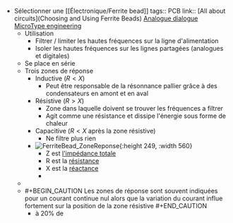 - Sélectionner une [[Électronique/Ferrite bead]]
  tags:: PCB
  link:: [All about circuits](Choosing and Using Ferrite Beads) [Analogue dialogue](https://www.analog.com/en/analog-dialogue/articles/ferrite-beads-demystified.html) [MicroType engineering](https://www.youtube.com/shorts/SApjHiu8eoo)
	- Utilisation
		- Filtrer / limiter les hautes fréquences sur la ligne d'alimentation
		- Isoler les hautes fréquences sur les lignes partagées (analogues et digitales)
	- Se place en série
	- Trois zones de réponse
		- Inductive ($R < X$)
			- Peut être responsable de la résonnance pallier grâce à des condensateurs en amont et en aval
		- Résistive ($R > X$)
			- Zone dans laquelle doivent se trouver les fréquences a filtrer
			- Agit comme une résistance et dissipe l'énergie sous forme de chaleur
		- Capacitive ($R < X$ après la zone résistive)
			- Ne filtre plus rien
		- ![FerriteBead_ZoneReponse](https://www.analog.com/-/media/images/analog-dialogue/en/volume-50/number-1/articles/ferrite-beads-demystified/ferrite-beads-fig01.png?la=en&imgver=1){:height 249, :width 560}
			- Z est [l'impédance totale](https://fr.wikipedia.org/wiki/Imp%C3%A9dance_(%C3%A9lectricit%C3%A9))
			- R est la [résistance](https://fr.wikipedia.org/wiki/R%C3%A9sistance_(%C3%A9lectricit%C3%A9))
			- X est la [réactance](https://fr.wikipedia.org/wiki/R%C3%A9actance_(%C3%A9lectricit%C3%A9))
			-
	-
	- #+BEGIN_CAUTION
	  Les zones de réponse sont souvent indiquées pour un courant continue nul alors que la variation du courant influe fortement sur la position de la zone résistive
	  #+END_CAUTION
		- à 20% de